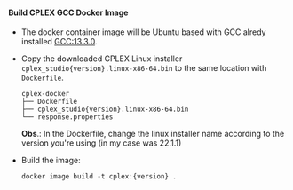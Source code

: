 #### Build CPLEX GCC Docker Image

- The docker container image will be Ubuntu based with GCC alredy installed [GCC:13.3.0](https://hub.docker.com/_/gcc).

- Copy the downloaded CPLEX Linux installer `cplex_studio{version}.linux-x86-64.bin` to the same location with `Dockerfile`.

  ```
  cplex-docker
  ├── Dockerfile
  ├── cplex_studio{version}.linux-x86-64.bin
  └── response.properties  
  ```
  
  **Obs**.: In the Dockerfile, change the linux installer name according to the version you're using (in my case was 22.1.1)

- Build the image:
  
  ```
  docker image build -t cplex:{version} .
  ```

